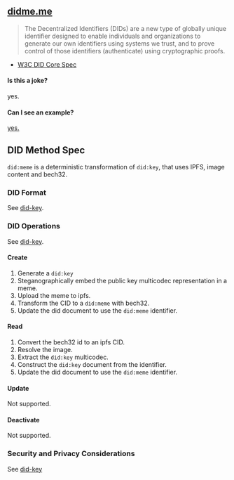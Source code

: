 ## [didme.me](https://didme.me)

> The Decentralized Identifiers (DIDs) are a new type of globally unique identifier designed to enable individuals and organizations to generate our own identifiers using systems we trust, and to prove control of those identifiers (authenticate) using cryptographic proofs.

- [W3C DID Core Spec](https://www.w3.org/TR/did-core/)

#### Is this a joke?

yes.

#### Can I see an example?

[yes.](https://didme.me/did:meme:1zgswzdje885tzr8408m37sjmaa0sthw265ty6hmwzmau48kd809zzrgra4w5w)

## DID Method Spec

`did:meme` is a deterministic transformation of `did:key`, that uses IPFS, image content and bech32.

### DID Format

See [did-key](https://w3c-ccg.github.io/did-method-key/#format).

### DID Operations

See [did-key](https://w3c-ccg.github.io/did-method-key/#operations).

#### Create

1. Generate a `did:key`
2. Steganographically embed the public key multicodec representation in a meme.
3. Upload the meme to ipfs.
4. Transform the CID to a `did:meme` with bech32.
5. Update the did document to use the `did:meme` identifier.

#### Read

1. Convert the bech32 id to an ipfs CID.
2. Resolve the image.
3. Extract the `did:key` multicodec.
4. Construct the `did:key` document from the identifier.
5. Update the did document to use the `did:meme` identifier.

#### Update

Not supported.

#### Deactivate

Not supported.

### Security and Privacy Considerations

See [did-key](https://w3c-ccg.github.io/did-method-key/#security-and-privacy-considerations)
